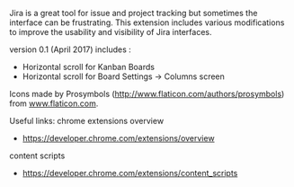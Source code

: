 Jira is a great tool for issue and project tracking but sometimes the interface can be frustrating. This extension includes various modifications to improve the usability and visibility of Jira interfaces.

version 0.1 (April 2017) includes :
- Horizontal scroll for Kanban Boards
- Horizontal scroll for Board Settings -> Columns screen

Icons made by Prosymbols (http://www.flaticon.com/authors/prosymbols) from www.flaticon.com.

Useful links:
chrome extensions overview
* https://developer.chrome.com/extensions/overview

content scripts
* https://developer.chrome.com/extensions/content_scripts
